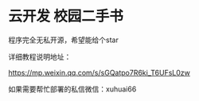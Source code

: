 # 云开发 校园二手书

程序完全无私开源，希望能给个star

详细教程说明地址：


https://mp.weixin.qq.com/s/sGQatpo7R6ki_T6UFsL0zw

如果需要帮忙部署的私信微信：xuhuai66
